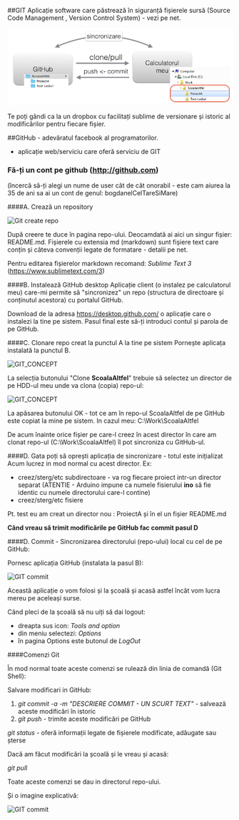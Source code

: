 ##GIT
Aplicație software care păstrează în siguranță fișierele sursă (Source Code Management , Version Control System) - vezi pe net.

![GIT_CONCEPT](Git.png)

Te poți gândi ca la un dropbox cu facilitați sublime de versionare și istoric al modificărilor pentru fiecare fișier. 

##GitHub - adevăratul facebook al programatorilor. 
- aplicație web/serviciu care oferă serviciu de GIT

### Fă-ți un cont pe github (http://github.com)
 (încercă să-ți alegi un nume de user cât de cât onorabil - este cam aiurea la 35 de ani sa ai un cont de genul: bogdanelCelTareSiMare)

####A. Crează un repository

![Git create repo](Git-CreateRepo.png)

După creere te duce în pagina repo-ului. Deocamdată ai aici un singur fișier: README.md.
Fișierele cu extensia md (markdown) sunt fișiere text care conțin și câteva convenții legate de formatare - detalii pe net. 

Pentru editarea fișierelor markdown recomand: _Sublime Text 3_ (https://www.sublimetext.com/3)

####B. Instalează GitHub desktop
Aplicație client (o instalez pe calculatorul meu) care-mi permite să "sincronizez" un repo (structura de directoare și conținutul acestora) cu portalul GitHub.

Download de la adresa https://desktop.github.com/ o aplicație care o instalezi la tine pe sistem. Pasul final este să-ți introduci contul și parola de pe GitHub.

####C. Clonare repo creat la punctul A la tine pe sistem
Pornește aplicața instalată la punctul B.

![GIT_CONCEPT](Git-clone1.png)

La selecția butonului "Clone **ScoalaAltfel**" trebuie să selectez un director de pe HDD-ul meu unde va clona (copia) repo-ul:

![GIT_CONCEPT](Git-clone2.png)

La apăsarea butonului OK - tot ce am în repo-ul ScoalaAltfel de pe GitHub este copiat la mine pe sistem. In cazul meu: C:\Work\ScoalaAltfel

De acum înainte orice fișier pe care-l creez în acest director în care am clonat repo-ul (C:\Work\ScoalaAltfel) îl pot sincroniza cu GitHub-ul.

####D. Gata poți să oprești aplicația de sincronizare - totul este inițializat  
Acum lucrez in mod normal cu acest director. Ex:
  - creez/sterg/etc subdirectoare - va rog fiecare proiect intr-un director separat (ATENTIE - Arduino impune ca numele fisierului **ino** să fie identic cu numele directorului care-l contine)
  - creez/sterg/etc fisiere 

Pt. test eu am creat un director nou : ProiectA și în el un fișier README.md

**Când vreau să trimit modificările pe GitHub fac commit pasul D**

####D. Commit - Sincronizarea directorului (repo-ului) local cu cel de pe GitHub:

Pornesc aplicația GitHub (instalata la pasul B):

![GIT commit](Git-commit.png)

Această aplicație o vom folosi și la școală și acasă astfel încât vom lucra mereu pe aceleași surse.

Când pleci de la școală să nu uiți să dai logout:
 - dreapta sus icon: _Tools and option_
 - din meniu selectezi: _Options_
 - în pagina Options este butonul de _LogOut_
 

####Comenzi Git

În mod normal toate aceste comenzi se rulează din linia de comandă (Git Shell):

Salvare modificari in GitHub:

1. _git commit -a -m "DESCRIERE COMMIT - UN SCURT TEXT"_ - salvează aceste modificări în istoric
2. _git push_  - trimite aceste modificări pe GitHub 


_git status_ - oferă informații legate de fișierele modificate, adăugate sau șterse

Dacă am făcut modificări la școală și le vreau și acasă: 

_git pull_ 


Toate aceste comenzi se dau in directorul repo-ului.

Și o imagine explicativă:

![GIT commit](Git2.png)


